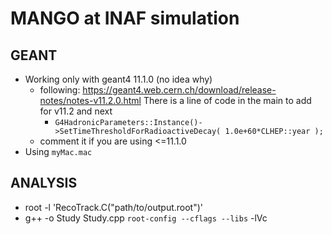 # MANGO at INAF simulation

## GEANT

- Working only with geant4 11.1.0 (no idea why)
  - following: <https://geant4.web.cern.ch/download/release-notes/notes-v11.2.0.html> There is a line of code in the main to add for v11.2 and next
    - `G4HadronicParameters::Instance()->SetTimeThresholdForRadioactiveDecay( 1.0e+60*CLHEP::year );`
  - comment it if you are using <=11.1.0
- Using `myMac.mac`

## ANALYSIS

- root -l 'RecoTrack.C("path/to/output.root")'
- g++ -o Study Study.cpp `root-config --cflags --libs` -lVc

